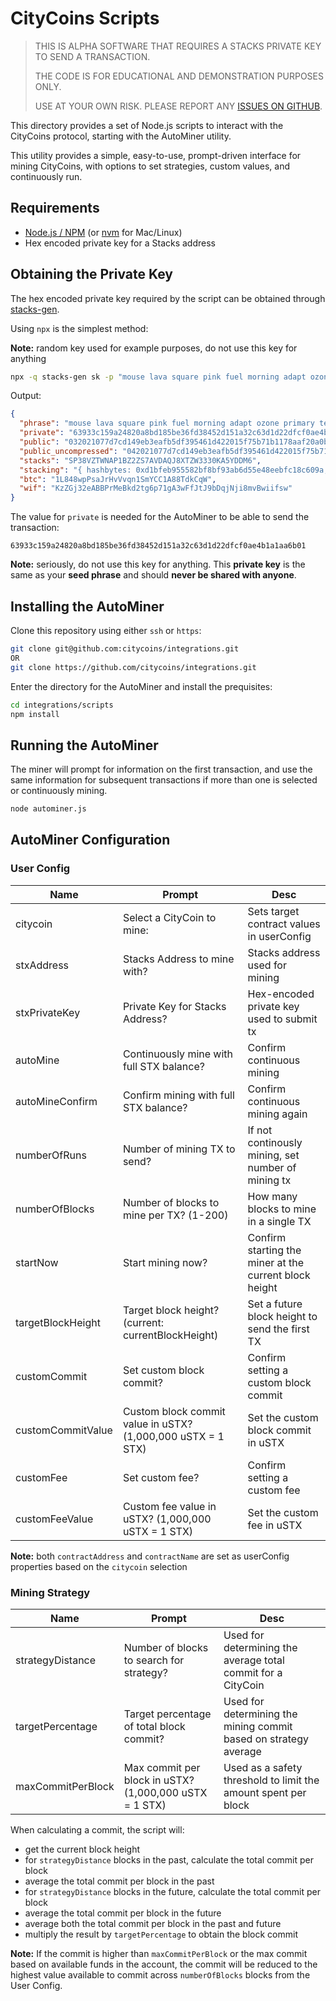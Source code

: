 # CityCoins Scripts

> THIS IS ALPHA SOFTWARE THAT REQUIRES A STACKS PRIVATE KEY TO SEND A TRANSACTION.
>
> THE CODE IS FOR EDUCATIONAL AND DEMONSTRATION PURPOSES ONLY.
>
> USE AT YOUR OWN RISK. PLEASE REPORT ANY [ISSUES ON GITHUB](https://github.com/citycoins/integrations/issues).

This directory provides a set of Node.js scripts to interact with the CityCoins protocol, starting with the AutoMiner utility.

This utility provides a simple, easy-to-use, prompt-driven interface for mining CityCoins, with options to set strategies, custom values, and continuously run.

## Requirements

- [Node.js / NPM](https://nodejs.org/en/) (or [nvm](https://github.com/nvm-sh/nvm) for Mac/Linux)
- Hex encoded private key for a Stacks address

## Obtaining the Private Key

The hex encoded private key required by the script can be obtained through [stacks-gen](https://github.com/psq/stacks-gen).

Using `npx` is the simplest method:

**Note:** random key used for example purposes, do not use this key for anything

```bash
npx -q stacks-gen sk -p "mouse lava square pink fuel morning adapt ozone primary tent exercise trip title spice stand must spider monster erupt field brain source strike lawn"
```

Output:

```json
{
  "phrase": "mouse lava square pink fuel morning adapt ozone primary tent exercise trip title spice stand must spider monster erupt field brain source strike lawn",
  "private": "63933c159a24820a8bd185be36fd38452d151a32c63d1d22dfcf0ae4b1a1aa6b01",
  "public": "032021077d7cd149eb3eafb5df395461d422015f75b71b1178aaf20a0b5e802cb5",
  "public_uncompressed": "042021077d7cd149eb3eafb5df395461d422015f75b71b1178aaf20a0b5e802cb5643f3720df37ae94d7a2d0f07f5a3e4bba4f7bc980c7925e2cd78fe637f650ff",
  "stacks": "SP38VZTWNAP1BZ2ZS7AVDAQJ8XTZW3330KA5YDDM6",
  "stacking": "{ hashbytes: 0xd1bfeb955582bf8bf93ab6d55e48eebfc18c609a, version: 0x00 }",
  "btc": "1L848wpPsaJrHvVvqn1SmYCC1A88TdkCqW",
  "wif": "KzZGj32eABBPrMeBkd2tg6p71gA3wFfJtJ9bDqjNji8mvBwiifsw"
}
```

The value for `private` is needed for the AutoMiner to be able to send the transaction:

`63933c159a24820a8bd185be36fd38452d151a32c63d1d22dfcf0ae4b1a1aa6b01`

**Note:** seriously, do not use this key for anything. This **private key** is the same as your **seed phrase** and should **never be shared with anyone**.

## Installing the AutoMiner

Clone this repository using either `ssh` or `https`:

```bash
git clone git@github.com:citycoins/integrations.git
OR
git clone https://github.com/citycoins/integrations.git
```

Enter the directory for the AutoMiner and install the prequisites:

```bash
cd integrations/scripts
npm install
```

## Running the AutoMiner

The miner will prompt for information on the first transaction, and use the same information for subsequent transactions if more than one is selected or continuously mining.

```bash
node autominer.js
```

## AutoMiner Configuration

### User Config

| Name              | Prompt                                                      | Desc                                                   |
| ----------------- | ----------------------------------------------------------- | ------------------------------------------------------ |
| citycoin          | Select a CityCoin to mine:                                  | Sets target contract values in userConfig              |
| stxAddress        | Stacks Address to mine with?                                | Stacks address used for mining                         |
| stxPrivateKey     | Private Key for Stacks Address?                             | Hex-encoded private key used to submit tx              |
| autoMine          | Continuously mine with full STX balance?                    | Confirm continuous mining                              |
| autoMineConfirm   | Confirm mining with full STX balance?                       | Confirm continuous mining again                        |
| numberOfRuns      | Number of mining TX to send?                                | If not continously mining, set number of mining tx     |
| numberOfBlocks    | Number of blocks to mine per TX? (1-200)                    | How many blocks to mine in a single TX                 |
| startNow          | Start mining now?                                           | Confirm starting the miner at the current block height |
| targetBlockHeight | Target block height? (current: currentBlockHeight)          | Set a future block height to send the first TX         |
| customCommit      | Set custom block commit?                                    | Confirm setting a custom block commit                  |
| customCommitValue | Custom block commit value in uSTX? (1,000,000 uSTX = 1 STX) | Set the custom block commit in uSTX                    |
| customFee         | Set custom fee?                                             | Confirm setting a custom fee                           |
| customFeeValue    | Custom fee value in uSTX? (1,000,000 uSTX = 1 STX)          | Set the custom fee in uSTX                             |

**Note:** both `contractAddress` and `contractName` are set as userConfig properties based on the `citycoin` selection

### Mining Strategy

| Name              | Prompt                                                 | Desc                                                             |
| ----------------- | ------------------------------------------------------ | ---------------------------------------------------------------- |
| strategyDistance  | Number of blocks to search for strategy?               | Used for determining the average total commit for a CityCoin     |
| targetPercentage  | Target percentage of total block commit?               | Used for determining the mining commit based on strategy average |
| maxCommitPerBlock | Max commit per block in uSTX? (1,000,000 uSTX = 1 STX) | Used as a safety threshold to limit the amount spent per block   |

When calculating a commit, the script will:

- get the current block height
- for `strategyDistance` blocks in the past, calculate the total commit per block
- average the total commit per block in the past
- for `strategyDistance` blocks in the future, calculate the total commit per block
- average the total commit per block in the future
- average both the total commit per block in the past and future
- multiply the result by `targetPercentage` to obtain the block commit

**Note:** If the commit is higher than `maxCommitPerBlock` or the max commit based on available funds in the account, the commit will be reduced to the highest value available to commit across `numberOfBlocks` blocks from the User Config.
